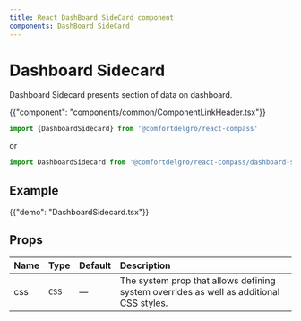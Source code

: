 ```yaml
---
title: React DashBoard SideCard component
components: DashBoard SideCard
---
```


# Dashboard Sidecard

<p class="description">Dashboard Sidecard presents section of data on dashboard.</p>

{{"component": "components/common/ComponentLinkHeader.tsx"}}

```jsx
import {DashboardSidecard} from '@comfortdelgro/react-compass'
```

or

```jsx
import DashboardSidecard from '@comfortdelgro/react-compass/dashboard-sidecard'
```

## Example

{{"demo": "DashboardSidecard.tsx"}}

## Props

| Name | Type  | Default | Description                                                                             |
| :--- | :---- | :------ | :-------------------------------------------------------------------------------------- |
| css  | `CSS` |    —    | The system prop that allows defining system overrides as well as additional CSS styles. |
